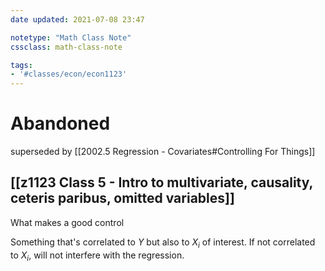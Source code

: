```yaml
---
date updated: 2021-07-08 23:47

notetype: "Math Class Note"
cssclass: math-class-note

tags: 
- '#classes/econ/econ1123'
---
```


# Abandoned
superseded by [[2002.5 Regression - Covariates#Controlling For Things]]

## [[z1123 Class 5 - Intro to multivariate, causality, ceteris paribus, omitted variables]]


What makes a good control

Something that's correlated to $Y$ but also to $X_i$ of interest. If not correlated to $X_i$, will not interfere with the regression. 